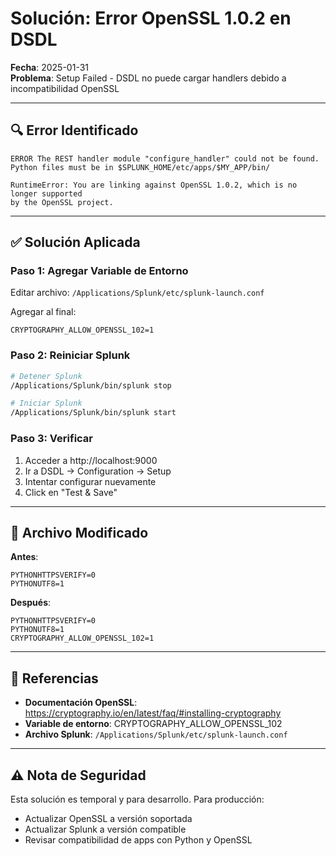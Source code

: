 # Solución: Error OpenSSL 1.0.2 en DSDL

**Fecha**: 2025-01-31  
**Problema**: Setup Failed - DSDL no puede cargar handlers debido a incompatibilidad OpenSSL

---

## 🔍 Error Identificado

```
ERROR The REST handler module "configure_handler" could not be found.
Python files must be in $SPLUNK_HOME/etc/apps/$MY_APP/bin/

RuntimeError: You are linking against OpenSSL 1.0.2, which is no longer supported 
by the OpenSSL project.
```

---

## ✅ Solución Aplicada

### Paso 1: Agregar Variable de Entorno

Editar archivo: `/Applications/Splunk/etc/splunk-launch.conf`

Agregar al final:
```
CRYPTOGRAPHY_ALLOW_OPENSSL_102=1
```

### Paso 2: Reiniciar Splunk

```bash
# Detener Splunk
/Applications/Splunk/bin/splunk stop

# Iniciar Splunk
/Applications/Splunk/bin/splunk start
```

### Paso 3: Verificar

1. Acceder a http://localhost:9000
2. Ir a DSDL → Configuration → Setup
3. Intentar configurar nuevamente
4. Click en "Test & Save"

---

## 📝 Archivo Modificado

**Antes**:
```
PYTHONHTTPSVERIFY=0
PYTHONUTF8=1
```

**Después**:
```
PYTHONHTTPSVERIFY=0
PYTHONUTF8=1
CRYPTOGRAPHY_ALLOW_OPENSSL_102=1
```

---

## 🔗 Referencias

- **Documentación OpenSSL**: https://cryptography.io/en/latest/faq/#installing-cryptography
- **Variable de entorno**: CRYPTOGRAPHY_ALLOW_OPENSSL_102
- **Archivo Splunk**: `/Applications/Splunk/etc/splunk-launch.conf`

---

## ⚠️ Nota de Seguridad

Esta solución es temporal y para desarrollo. Para producción:
- Actualizar OpenSSL a versión soportada
- Actualizar Splunk a versión compatible
- Revisar compatibilidad de apps con Python y OpenSSL

